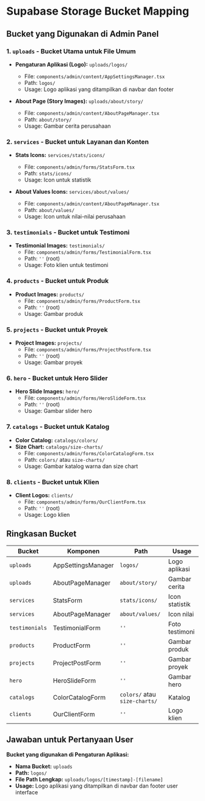 # Supabase Storage Bucket Mapping

## Bucket yang Digunakan di Admin Panel

### 1. **`uploads`** - Bucket Utama untuk File Umum
- **Pengaturan Aplikasi (Logo):** `uploads/logos/`
  - File: `components/admin/content/AppSettingsManager.tsx`
  - Path: `logos/`
  - Usage: Logo aplikasi yang ditampilkan di navbar dan footer

- **About Page (Story Images):** `uploads/about/story/`
  - File: `components/admin/content/AboutPageManager.tsx`
  - Path: `about/story/`
  - Usage: Gambar cerita perusahaan

### 2. **`services`** - Bucket untuk Layanan dan Konten
- **Stats Icons:** `services/stats/icons/`
  - File: `components/admin/forms/StatsForm.tsx`
  - Path: `stats/icons/`
  - Usage: Icon untuk statistik

- **About Values Icons:** `services/about/values/`
  - File: `components/admin/content/AboutPageManager.tsx`
  - Path: `about/values/`
  - Usage: Icon untuk nilai-nilai perusahaan

### 3. **`testimonials`** - Bucket untuk Testimoni
- **Testimonial Images:** `testimonials/`
  - File: `components/admin/forms/TestimonialForm.tsx`
  - Path: `''` (root)
  - Usage: Foto klien untuk testimoni

### 4. **`products`** - Bucket untuk Produk
- **Product Images:** `products/`
  - File: `components/admin/forms/ProductForm.tsx`
  - Path: `''` (root)
  - Usage: Gambar produk

### 5. **`projects`** - Bucket untuk Proyek
- **Project Images:** `projects/`
  - File: `components/admin/forms/ProjectPostForm.tsx`
  - Path: `''` (root)
  - Usage: Gambar proyek

### 6. **`hero`** - Bucket untuk Hero Slider
- **Hero Slide Images:** `hero/`
  - File: `components/admin/forms/HeroSlideForm.tsx`
  - Path: `''` (root)
  - Usage: Gambar slider hero

### 7. **`catalogs`** - Bucket untuk Katalog
- **Color Catalog:** `catalogs/colors/`
- **Size Chart:** `catalogs/size-charts/`
  - File: `components/admin/forms/ColorCatalogForm.tsx`
  - Path: `colors/` atau `size-charts/`
  - Usage: Gambar katalog warna dan size chart

### 8. **`clients`** - Bucket untuk Klien
- **Client Logos:** `clients/`
  - File: `components/admin/forms/OurClientForm.tsx`
  - Path: `''` (root)
  - Usage: Logo klien

## Ringkasan Bucket

| Bucket | Komponen | Path | Usage |
|--------|----------|------|-------|
| `uploads` | AppSettingsManager | `logos/` | Logo aplikasi |
| `uploads` | AboutPageManager | `about/story/` | Gambar cerita |
| `services` | StatsForm | `stats/icons/` | Icon statistik |
| `services` | AboutPageManager | `about/values/` | Icon nilai |
| `testimonials` | TestimonialForm | `''` | Foto testimoni |
| `products` | ProductForm | `''` | Gambar produk |
| `projects` | ProjectPostForm | `''` | Gambar proyek |
| `hero` | HeroSlideForm | `''` | Gambar hero |
| `catalogs` | ColorCatalogForm | `colors/` atau `size-charts/` | Katalog |
| `clients` | OurClientForm | `''` | Logo klien |

## Jawaban untuk Pertanyaan User

**Bucket yang digunakan di Pengaturan Aplikasi:**
- **Nama Bucket:** `uploads`
- **Path:** `logos/`
- **File Path Lengkap:** `uploads/logos/[timestamp]-[filename]`
- **Usage:** Logo aplikasi yang ditampilkan di navbar dan footer user interface
